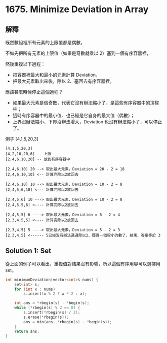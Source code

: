 # 1675. Minimize Deviation in Array

## 解釋

既然數組裡所有元素的上限值都是偶數，

不如先把所有元素的上限值（如果是奇數就乘以 2）塞到一個有序容器裡，

然後重複以下過程：

- 把容器裡最大和最小的元素計算 Deviation，
- 把最大元素取出來後，除以 2、塞回去有序容器裡。

應該甚麼時候停止這個過程？

- 如果最大元素是個奇數，代表它沒有辦法縮小了，是這些有序容器中的頂樑柱；
- 這時有序容器中的最小值、也已經是它自身的最大值（偶數）；
- 上界沒辦法縮小、下界沒辦法增大，Deviation 也沒有辦法縮小了，可以停止了。

例子 [4,1,5,20,3]
```
[4,1,5,20,3]
[4,2,10,20,6] -- 上限
[2,4,6,10,20] -- 放到有序容器中

[2,4,6,10] 20 --> 取出最大元素，Deviation = 20 - 2 = 18
[2,4,6,10,10] <-- 計算完除以2放回去

[2,4,6,10] 10 --> 取出最大元素，Deviation = 10 - 2 = 8
[2,4,5,6,10] <--- 計算完除以2放回去

[2,4,5,6] 10 ---> 取出最大元素，Deviation = 10 - 2 = 8
[2,4,5,5,6] <---- 計算完除以2放回去

[2,4,5,5] 6 ----> 取出最大元素，Deviation = 6 - 2 = 4
[2,3,4,5,5] <---- 計算完除以2放回去

[2,3,4,5] 5 ----> 取出最大元素，Deviation = 5 - 2 = 3
[2,3,4,5] <------ 5已經沒有辦法通過除以2、獲得一個較小的數了，結束、答案等於 3
```

## Solution 1: Set

從上面的例子可以看出，重複值對結果沒有影響，所以這個有序用容可以選擇用 set。

```cpp
int minimumDeviation(vector<int>& nums) {
    set<int> s;
    for (int x : nums)
        s.insert(x % 2 ? x * 2 : x);

    int ans = *rbegin(s) - *begin(s);
    while (*rbegin(s) % 2 == 0) {
        s.insert(*rbegin(s) / 2);
        s.erase(*rbegin(s));
        ans = min(ans, *rbegin(s) - *begin(s));
    }
    return ans;
}
```

